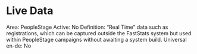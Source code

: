 # Live Data

Area: PeopleStage
Active: No
Definition: “Real Time” data such as registrations, which can be captured outside the FastStats system but used within PeopleStage campaigns without awaiting a system build.
Universal en-de: No